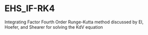 # EHS_IF-RK4
Integrating Factor Fourth Order Runge-Kutta method discussed by El, Hoefer, and Shearer for solving the KdV equation
